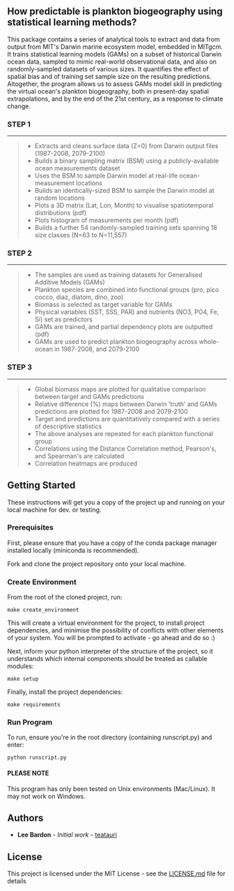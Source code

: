 ## How predictable is plankton biogeography using statistical learning methods?


This package contains a series of analytical tools to extract and data from output from MIT's Darwin marine ecosystem 
model, embedded in MITgcm. It trains statistical learning models (GAMs) on a subset of historical Darwin ocean data, 
sampled to mimic real-world observational data, and also on randomly-sampled datasets of various sizes. It quantifies 
the effect of spatial bias and of training set sample size on the resulting predictions.
Altogether, the program allows us to assess GAMs model skill in predicting the virtual ocean's plankton biogeography, 
both in present-day spatial extrapolations, and by the end of the 21st century, as a response to climate change.

### STEP 1
---
> - Extracts and cleans surface data (Z=0) from Darwin output files (1987-2008, 2079-2100)
> - Builds a binary sampling matrix (BSM) using a publicly-available ocean measurements dataset
> - Uses the BSM to sample Darwin model at real-life ocean-measurement locations
> - Builds an identically-sized BSM to sample the Darwin model at random locations
> - Plots a 3D matrix (Lat, Lon, Month) to visualise spatiotemporal distributions (pdf)
> - Plots histogram of measurements per month (pdf)
> - Builds a further 54 randomly-sampled training sets spanning 18 size classes (N=63 to N=11,557)


### STEP 2
---
> - The samples are used as training datasets for Generalised Additive Models (GAMs)
> - Plankton species are combined into functional groups (pro, pico cocco, diaz, diatom, dino, zoo)
> - Biomass is selected as target variable for GAMs
> - Physical variables (SST, SSS, PAR) and nutrients (NO3, PO4, Fe, Si) set as predictors
> - GAMs are trained, and partial dependency plots are outputted (pdf)
> - GAMs are used to predict plankton biogeography across whole-ocean in 1987-2008, and 2079-2100


### STEP 3
---
> - Global biomass maps are plotted for qualitative comparison between target and GAMs predictions
> - Relative difference (%) maps between Darwin 'truth' and GAMs predictions are plotted for 1987-2008 and 2079-2100
> - Target and predictions are quantitatively compared with a series of descriptive statistics
> - The above analyses are repeated for each plankton functional group
> - Correlations using the Distance Correlation method, Pearson's, and Spearman's are calculated
> - Correlation heatmaps are produced


## Getting Started

These instructions will get you a copy of the project up and running on your local machine for dev. or testing.

### Prerequisites

First, please ensure that you have a copy of the conda package manager installed locally (miniconda is recommended).

Fork and clone the project repository onto your local machine.


### Create Environment

From the root of the cloned project, run:

```
make create_environment
```

This will create a virtual environment for the project, to install project dependencies, and minimise the possibility
of conflicts with other elements of your system. You will be prompted to activate - go ahead and do so :)

Next, inform your python interpreter of the structure of the project, so it understands which internal components should
be treated as callable modules:

```
make setup
```

Finally, install the project dependencies:

```
make requirements
```

### Run Program

To run, ensure you're in the root directory (containing runscript.py) and enter:

```
python runscript.py
```

#### PLEASE NOTE

This program has only been tested on Unix environments (Mac/Linux). It may not work on Windows.


## Authors

- **Lee Bardon** - _Initial work_ - [teatauri](https://github.com/teatauri)

## License

This project is licensed under the MIT License - see the [LICENSE.md](LICENSE.md) file for details
